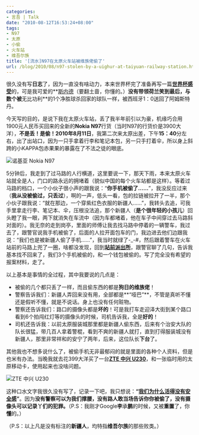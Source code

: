 ```yaml
---
categories:
- 言吾 | Talk
date: "2010-08-12T16:53:24+08:00"
tags:
- N97
- 太原
- 小偷
- 火车站
- 维吾尔族
title: '[流水]N97在太原火车站被维族佬偷了'
url: /blog/2010/08/n97-stolen-by-a-uighur-at-taiyuan-railway-station.html
---
```

很久没有写**日志**了，因为一直没有啥动力，本来世界杯完了准备再写一篇[**世界杯感受**][1]的，可是我可爱的**[斯内德](http://twitter.com/5CJ/status/17593626413)（要翻土啬，你懂的。）**没有带领荷兰笑到最后，与数个被**无比功利**的1个净胜球杀回家的球队一样，被西班牙1：0送回了阿姆斯特丹。 
<!--more-->
今天写的目的，是说下我在太原火车站，丢了我半年前引以为豪，机缘巧合用1900元人民币买回来的全新的**Nokia N97**行货（当时N97的行货价是3900大洋），**不是丢！是偷！2010年8月11日**，我第二次来太原出差，下午**15：40**分左右，出了出站口，因为一只手拿着行李和笔记本包，另一只手打着伞，所以身上斜跨的小KAPPA包赤果果的暴露在了不法之徒的眼底。 
<!--more-->

![诺基亚 Nokia N97](/images/o_N97.jpg "诺基亚 Nokia N97")

5分钟后，我走到了过马路的人行横道，这里要说一下，那天下雨，本来太原火车站就全是人，门口的路永远的拥堵着（貌似中国的每个火车站都是这样）。等着过马路的档口，一个小伙子很小声的跟我说：“**你手机被偷了……**”，我没反应过来（**我从没被偷过，只丢过**），啊的一声，低头一看，包的拉链被拉开了一半，那个小伙子跟我说：“就在那边，一个穿紫红色衣服的新疆人……”，我转头去追，可我手里拿走行李、笔记本、伞，压根没法追，那个新疆人（**是个很年轻的小孩儿**）回头瞪了我一眼，两下就消失在车流中（因为车都堵着，他在车子中间穿过去马路斜对面的）。我无奈的走到岗亭，里面的师傅让我去找马路中停着的一辆警车，我过去了，跟警官说我手机被偷了，后面的人拉开面包车的门，我边进去他们边跟我说：“我们也是被新疆人偷了手机……”，我当时就绿了-_-#，然后跟着警车在火车站前的马路上兜了一圈，啥都没发现，回到[**站前派出所**](http://ditu.google.cn/maps/place?cid=10855601891869304576&q=%E7%AB%99%E5%89%8D%E6%B4%BE%E5%87%BA%E6%89%80&cd=1&ei=1qtjTMrHA5KuvgPtlKCaBQ&dtab=0&sll=37.859866,112.585513&sspn=0.006295,0.006295&brcurrent=3,0x360aa9ac374e1b01:0x8284ea0e3b705928,0,0x35e002fb0ddfec21:0x47c3b5b3cab4ae8c%3B5,0,0&ie=UTF8&ll=37.85976,112.582682&spn=0,0&z=18&iwloc=lyrftr:m,10855601891869304576,37.858066,112.584645)，跟警官聊了几句，告诉我基本找不回来了，我们3个手机被偷的，和一个钱包被偷的。写了完全没有希望的报案材料，走了。 

以上基本是事情的全过程，其中我要说的几点是： 

*   被偷的几个都只丢了一样，而且偷东西的都是**狗日的维族佬**！ 
*   警察告诉我们：新疆人弄回来没有用，全部都是**“哑巴”**，不管是真听不懂还是假听不懂，就是不说话。身上也没有任何赃物。 
*   警察还告诉我们：路口的摄像头都是**坏的**！可是我打车走迎泽大街到某个路口看到6个拍闯红灯等的摄像头的时候，司机告诉我，全是**好的**！ 
*   司机还告诉我：以前太原服装城那里都是新疆人偷东西，后来有个治安大队的队长很猛，带几百人拿着警棍，看到不爽的新疆人就打，直到打得服装城没有新疆人，那里非常祥和的安宁了两年，后来，这位队长**下台**了。 

其他我也不想多说什么了，被偷手机无非最郁闷的就是里面的各种个人资料，但是也米有办法。当晚我就去花399大洋买了一台[**ZTE 中兴 U230**](http://mobile.younet.com/uploads/23/23106.html)，和一张临时用的太原移动卡，使用起来也没啥问题。 

![ZTE 中兴 U230](/images/o_U230.jpg "ZTE 中兴 U230")

这种口水文字我很久没有写了，记录一下吧，我只想说：**“**[**我们为什么活得没有安全感**](http://blog.sina.com.cn/s/blog_46e7ba410100kpur.html "By 大眼：李承鹏")**”**。因为**没有警察可以为我们撑腰，没有路人敢当场告诉你你被偷了，没有摄像头可以记录丫们的犯罪。**（P.S：我刚才Google**李**承**鹏**的时候，又被**重置**了，你**懂**的。） 

（P.S：以上凡是没有标注的**新疆人**，均特指**维吾尔族**的那些败类。）

 [1]: https://zhu8.net/blog/2006/06/worldcup-2006.html "世界杯–难得疯狂"